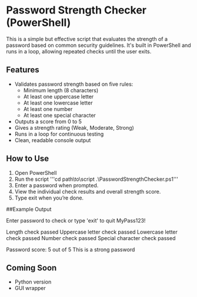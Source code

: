 # Password Strength Checker (PowerShell)

This is a simple but effective script that evaluates the strength of a password based on common security guidelines. 
It's built in PowerShell and runs in a loop, allowing repeated checks until the user exits.

## Features

- Validates password strength based on five rules:
  - Minimum length (8 characters)
  - At least one uppercase letter
  - At least one lowercase letter
  - At least one number
  - At least one special character
- Outputs a score from 0 to 5
- Gives a strength rating (Weak, Moderate, Strong)
- Runs in a loop for continuous testing
- Clean, readable console output

## How to Use

1. Open PowerShell
2. Run the script
'''cd path\to\script
.\PasswordStrengthChecker.ps1'''
4. Enter a password when prompted.
5. View the individual check results and overall strength score.
6. Type exit when you’re done.

##Example Output

Enter password to check or type 'exit' to quit
MyPass123!

Length check passed
Uppercase letter check passed
Lowercase letter check passed
Number check passed
Special character check passed

Password score: 5 out of 5
This is a strong password

## Coming Soon

- Python version
- GUI wrapper
